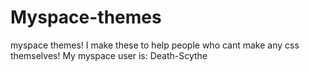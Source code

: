# Myspace-themes
myspace themes!
I make these to help people who cant make any css themselves! My myspace user is: Death-Scythe
